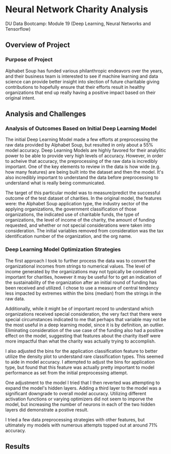 # Neural Network Charity Analysis
DU Data Bootcamp: Module 19 (Deep Learning, Neural Networks and Tensorflow)

## Overview of Project

### Purpose of Project
Alphabet Soup has funded various philanthropic endeavors over the years, and their business team is interested to see if machine learning and data science can provide better insight into slection of future charitable giving contributions to hopefully ensure that their efforts result in healthy organizations that end up really having a positive impact based on their original intent.

## Analysis and Challenges

### Analysis of Outcomes Based on Initial Deep Learning Model
The initial Deep Learning Model made a few efforts at preprocessing the raw data provided by Alphabet Soup, but resulted in only about a 55% model accuracy. Deep Learning Models are highly favored for their analylitic power to be able to provide very high levels of accuracy. However, in order to acheive that accuracy, the preprocessing of the raw data is incredibly important. One of the key elements to review in the data is how wide (e.g. how many features) are being built into the dataset and then the model. It's also incredibly important to understand the data before preprocessing to understand what is really being communicated.

The target of this particular model was to measure/predict the successful outcome of the test dataset of charities. In the original model, the features were: the Alphabet Soup application type, the industry sector of the applying organizations, the government classification of those organizations, the indicated use of charitable funds, the type of organizations, the level of income of the charity, the amount of funding requested, and whether or not special considerations were taken into consideration. The initial variables removed from consideration was the tax identification number of the organization, and the org name.

### Deep Learning Model Optimization Strategies
The first approach I took to further process the data was to convert the organizational incomes from strings to numerical values. The level of income generated by the organizations may not typically be considered important for charities, however it may be useful for to get an indication of the sustainability of the organization after an initial round of funding has been received and utilized. I chose to use a measure of central tendency less impacted by extremes within the bins (median) from the strings in the raw data.

Additionally, while it might be of important record to understand which organizations received special consideration, the very fact that there were special circumstances indicated to me that perhaps that variable may not be the most useful in a deep learning model, since it is by definition, an outlier. Eliminating consideration of the use case of the funding also had a positive effect on the model, suggesting that features about the charity itself were more impactful than what the charity was actually trying to accomplish.

I also adjusted the bins for the application classification feature to better utilize the density plot to understand rare classification types. This seemed to aide in model accuracy. I attempted to adjust the bins for application type, but found that this feature was actually pretty important to model performance as set from the initial preprocessing attempt.

One adjustment to the model I tried that I then reverted was attempting to expand the model's hidden layers. Adding a third layer to the model was a significant downgrade to overall model accuracy. Utilizing different activation functions or varying optimizers did not seem to imporve the model, but increasing the number of neurons in each of the two hidden layers did demonstrate a postive result.

I tried a few data preprocessing strategies with other features, but ultimately my models with numerous attempts topped out at around 71% accuracy.

## Results

